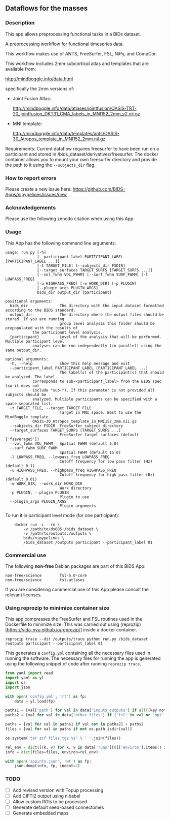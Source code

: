 ## Dataflows for the masses

### Description
This app allows preprocessing functional tasks in a BIDs dataset.

A preprocessing workflow for functional timeseries data.

This workflow makes use of ANTS, FreeSurfer, FSL, NiPy, and CompCor.

This workflow includes 2mm subcortical atlas and templates that are available from:

http://mindboggle.info/data.html

specifically the 2mm versions of:

- Joint Fusion Atlas:

  http://mindboggle.info/data/atlases/jointfusion/OASIS-TRT-20_jointfusion_DKT31_CMA_labels_in_MNI152_2mm_v2.nii.gz
  
- MNI template: 

  http://mindboggle.info/data/templates/ants/OASIS-30_Atropos_template_in_MNI152_2mm.nii.gz

Requirements:
Current dataflow requires freesurfer to have been run on a participant and stored in /bids_dataset/derivatives/freesurfer.
The docker container allows you to mount your own freesurfer directory and provide the path to it using the `--subjects_dir` 
flag.

### How to report errors
Please create a new issue here: https://github.com/BIDS-Apps/nipypelines/issues/new

### Acknowledgements
Please use the following zenodo citation when using this App.

### Usage
This App has the following command line arguments:

```
usage: run.py [-h]
              [--participant_label PARTICIPANT_LABEL [PARTICIPANT_LABEL ...]]
              [-t TARGET_FILE] [--subjects_dir FSDIR]
              [--target_surfaces TARGET_SURFS [TARGET_SURFS ...]]
              [--vol_fwhm VOL_FWHM] [--surf_fwhm SURF_FWHM] [-l LOWPASS_FREQ]
              [-u HIGHPASS_FREQ] [-w WORK_DIR] [-p PLUGIN]
              [--plugin_args PLUGIN_ARGS]
              bids_dir output_dir {participant}

positional arguments:
  bids_dir              The directory with the input dataset formatted according to the BIDS standard.
  output_dir            The directory where the output files should be stored. If you are running 
                        group level analysis this folder should be prepopulated with the results of 
			the participant level analysis.
  {participant}         Level of the analysis that will be performed. Multiple participant level 
  			analyses can be run independently (in parallel) using the same output_dir.

optional arguments:
  -h, --help            show this help message and exit
  --participant_label PARTICIPANT_LABEL [PARTICIPANT_LABEL ...]
                        The label(s) of the participant(s) that should be analyzed. The label 
			corresponds to sub-<participant_label> from the BIDS spec (so it does not 
			include "sub-"). If this parameter is not provided all subjects should be 
			analyzed. Multiple participants can be specified with a space separated list.
  -t TARGET_FILE, --target TARGET_FILE
                        Target in MNI space. Best to use the MindBoggle template - 
			OASIS-30_Atropos_template_in_MNI152_2mm.nii.gz
  --subjects_dir FSDIR  FreeSurfer subject directory
  --target_surfaces TARGET_SURFS [TARGET_SURFS ...]
                        FreeSurfer target surfaces (default ['fsaverage5'])
  --vol_fwhm VOL_FWHM   Spatial FWHM (default 6.0)
  --surf_fwhm SURF_FWHM
                        Spatial FWHM (default 15.0)
  -l LOWPASS_FREQ, --lowpass_freq LOWPASS_FREQ
                        Cutoff frequency for low pass filter (Hz) (default 0.1)
  -u HIGHPASS_FREQ, --highpass_freq HIGHPASS_FREQ
                        Cutoff frequency for high pass filter (Hz) (default 0.01)
  -w WORK_DIR, --work_dir WORK_DIR
                        Work directory
  -p PLUGIN, --plugin PLUGIN
                        Plugin to use
  --plugin_args PLUGIN_ARGS
                        Plugin arguments
```

To run it in participant level mode (for one participant):

```
    docker run -i --rm \
		-v /path/to/ds005:/bids_dataset \
		-v /path/to/outputs:/outputs \
		bids/nipypelines \
		/bids_dataset /outputs participant --participant_label 01
```

### Commercial use

The following **non-free** Debian packages are part of this BIDS App:

    non-free/science        fsl-5.0-core
    non-free/science        fsl-atlases

If you are considering commercial use of this App please consult the relevant licenses.

### Using reprozip to minimize container size

This app compresses the FreeSurfer and FSL routines used in the Dockerfile to minimize size. This was carried 
out using (reprozip)[https://vida-nyu.github.io/reprozip/] inside a docker container. 

`reprozip trace --dir /outputs/trace python run.py /bids_dataset /outputs participant --participant_label 01`

This generates a `config.yml` containing all the necessary files used in running the software. The necessary 
files for running the app is generated using the following snippet of code after running `reprozip trace`.

```python
from yaml import read
import yaml as yl
import os
import json

with open('config.yml', 'rt') as fp:
    data = yl.load(fp)

paths1 = [val['path'] for val in data['inputs_outputs'] if all([key not in val['path'] for key in ('bids_dataset', 'scratch', 'outputs', '/run')])]
paths2 = [val for val in data['other_files'] if ('fsl' in val or 'opt' in val ) and ('miniconda' not in val and 'bids_dataset' not in val)]

paths = [val for val in paths1 if val not in paths2] + paths2
files = [val for val in paths if not os.path.isdir(val)]

os.system('tar zcf files.tgz %s' % ' '.join(files))

rel_env = dict([(k, v) for k, v in data['runs'][0]['environ'].items() if any([key in k.lower() or key in v.lower() for key in ('fsl', 'freesurfer')])])
info = dict(files=files, environ=rel_env)

with open('appinfo.json', 'wt') as fp:
    json.dump(info, fp, indent=2)
```

### TODO

  - [ ] Add revised version with Topup processing
  - [ ] Add CIFTI2 output using nibabel
  - [ ] Allow custom ROIs to be processed
  - [ ] Generate default seed-based connectomes 
  - [ ] Generate embedded maps
